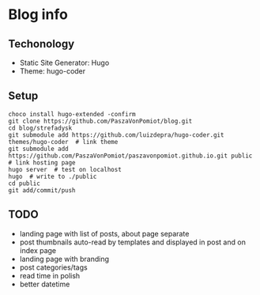 # Blog info

## Techonology
- Static Site Generator: Hugo
- Theme: hugo-coder

## Setup
```
choco install hugo-extended -confirm
git clone https://github.com/PaszaVonPomiot/blog.git
cd blog/strefadysk
git submodule add https://github.com/luizdepra/hugo-coder.git themes/hugo-coder  # link theme
git submodule add https://github.com/PaszaVonPomiot/paszavonpomiot.github.io.git public  # link hosting page
hugo server  # test on localhost
hugo  # write to ./public
cd public
git add/commit/push
```

## TODO
- landing page with list of posts, about page separate
- post thumbnails auto-read by templates and displayed in post and on index page
- landing page with branding
- post categories/tags
- read time in polish
- better datetime

